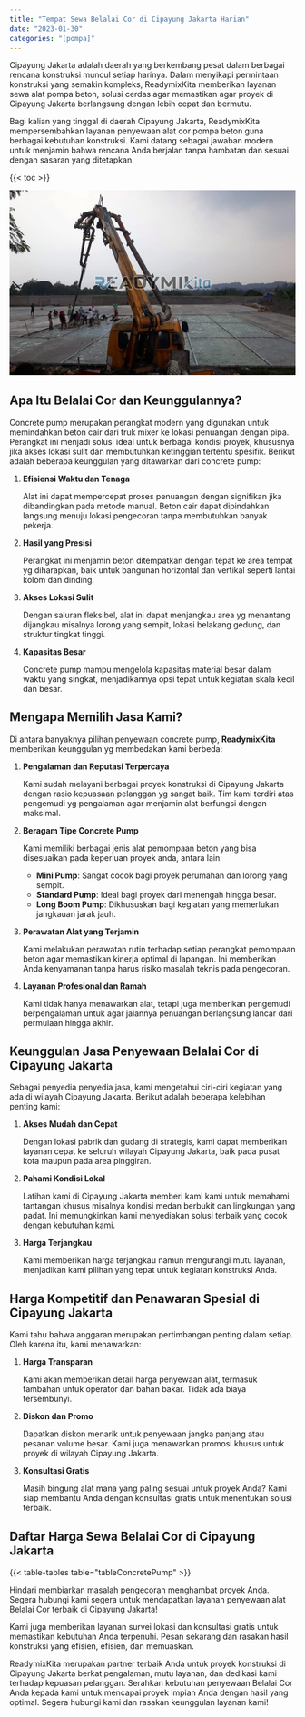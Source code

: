 ```yaml
---
title: "Tempat Sewa Belalai Cor di Cipayung Jakarta Harian"
date: "2023-01-30"
categories: "[pompa]"
---
```


Cipayung Jakarta adalah daerah yang berkembang pesat dalam berbagai rencana konstruksi muncul setiap harinya. Dalam menyikapi permintaan konstruksi yang semakin kompleks, ReadymixKita memberikan layanan sewa alat pompa beton, solusi cerdas agar memastikan agar proyek di Cipayung Jakarta berlangsung dengan lebih cepat dan bermutu.

Bagi kalian yang tinggal di daerah Cipayung Jakarta, ReadymixKita mempersembahkan layanan penyewaan alat cor pompa beton guna berbagai kebutuhan konstruksi. Kami datang sebagai jawaban modern untuk menjamin bahwa rencana Anda berjalan tanpa hambatan dan sesuai dengan sasaran yang ditetapkan.

{{< toc >}}

![Tempat Sewa Belalai Cor di Cipayung Jakarta Harian](/images/pompa/sewa-pompa-06.jpg)

## Apa Itu Belalai Cor dan Keunggulannya?

Concrete pump merupakan perangkat modern yang digunakan untuk memindahkan beton cair dari truk mixer ke lokasi penuangan dengan pipa. Perangkat ini menjadi solusi ideal untuk berbagai kondisi proyek, khususnya jika akses lokasi sulit dan membutuhkan ketinggian tertentu spesifik. Berikut adalah beberapa keunggulan yang ditawarkan dari concrete pump:

1. **Efisiensi Waktu dan Tenaga**

   Alat ini dapat mempercepat proses penuangan dengan signifikan jika dibandingkan pada metode manual. Beton cair dapat dipindahkan langsung menuju lokasi pengecoran tanpa membutuhkan banyak pekerja.

2. **Hasil yang Presisi**

   Perangkat ini menjamin beton ditempatkan dengan tepat ke area tempat yg diharapkan, baik untuk bangunan horizontal dan vertikal seperti lantai kolom dan dinding.

3. **Akses Lokasi Sulit**

   Dengan saluran fleksibel, alat ini dapat menjangkau area yg menantang dijangkau misalnya lorong yang sempit, lokasi belakang gedung, dan struktur tingkat tinggi.

4. **Kapasitas Besar**

   Concrete pump mampu mengelola kapasitas material besar dalam waktu yang singkat, menjadikannya opsi tepat untuk kegiatan skala kecil dan besar.

## Mengapa Memilih Jasa Kami?

Di antara banyaknya pilihan penyewaan concrete pump, **ReadymixKita** memberikan keunggulan yg membedakan kami berbeda:

1. **Pengalaman dan Reputasi Terpercaya**

   Kami sudah melayani berbagai proyek konstruksi di Cipayung Jakarta dengan rasio kepuasaan pelanggan yg sangat baik. Tim kami terdiri atas pengemudi yg pengalaman agar menjamin alat berfungsi dengan maksimal.

2. **Beragam Tipe Concrete Pump**

   Kami memiliki berbagai jenis alat pemompaan beton yang bisa disesuaikan pada keperluan proyek anda, antara lain:
   - **Mini Pump**: Sangat cocok bagi proyek perumahan dan lorong yang sempit.
   - **Standard Pump**: Ideal bagi proyek dari menengah hingga besar.
   - **Long Boom Pump**: Dikhususkan bagi kegiatan yang memerlukan jangkauan jarak jauh.

3. **Perawatan Alat yang Terjamin**

   Kami melakukan perawatan rutin terhadap setiap perangkat pemompaan beton agar memastikan kinerja optimal di lapangan. Ini memberikan Anda kenyamanan tanpa harus risiko masalah teknis pada pengecoran.

4. **Layanan Profesional dan Ramah**

   Kami tidak hanya menawarkan alat, tetapi juga memberikan pengemudi berpengalaman untuk agar jalannya penuangan berlangsung lancar dari permulaan hingga akhir.

## Keunggulan Jasa Penyewaan Belalai Cor di Cipayung Jakarta

Sebagai penyedia penyedia jasa, kami mengetahui ciri-ciri kegiatan yang ada di wilayah Cipayung Jakarta. Berikut adalah beberapa kelebihan penting kami:

1. **Akses Mudah dan Cepat**

   Dengan lokasi pabrik dan gudang di strategis, kami dapat memberikan layanan cepat ke seluruh wilayah Cipayung Jakarta, baik pada pusat kota maupun pada area pinggiran.

2. **Pahami Kondisi Lokal**

   Latihan kami di Cipayung Jakarta memberi kami kami untuk memahami tantangan khusus misalnya kondisi medan berbukit dan lingkungan yang padat. Ini memungkinkan kami menyediakan solusi terbaik yang cocok dengan kebutuhan kami.

3. **Harga Terjangkau**

   Kami memberikan harga terjangkau namun mengurangi mutu layanan, menjadikan kami pilihan yang tepat untuk kegiatan konstruksi Anda.

## Harga Kompetitif dan Penawaran Spesial di Cipayung Jakarta

Kami tahu bahwa anggaran merupakan pertimbangan penting dalam setiap. Oleh karena itu, kami menawarkan:

1. **Harga Transparan**

   Kami akan memberikan detail harga penyewaan alat, termasuk tambahan untuk operator dan bahan bakar. Tidak ada biaya tersembunyi.

2. **Diskon dan Promo**

   Dapatkan diskon menarik untuk penyewaan jangka panjang atau pesanan volume besar. Kami juga menawarkan promosi khusus untuk proyek di wilayah Cipayung Jakarta.

3. **Konsultasi Gratis**

   Masih bingung alat mana yang paling sesuai untuk proyek Anda? Kami siap membantu Anda dengan konsultasi gratis untuk menentukan solusi terbaik.

## Daftar Harga Sewa Belalai Cor di Cipayung Jakarta

{{< table-tables table="tableConcretePump" >}}

Hindari membiarkan masalah pengecoran menghambat proyek Anda. Segera hubungi kami segera untuk mendapatkan layanan penyewaan alat Belalai Cor terbaik di Cipayung Jakarta!

Kami juga memberikan layanan survei lokasi dan konsultasi gratis untuk memastikan kebutuhan Anda terpenuhi. Pesan sekarang dan rasakan hasil konstruksi yang efisien, efisien, dan memuaskan.

ReadymixKita merupakan partner terbaik Anda untuk proyek konstruksi di Cipayung Jakarta berkat pengalaman, mutu layanan, dan dedikasi kami terhadap kepuasan pelanggan. Serahkan kebutuhan penyewaan Belalai Cor Anda kepada kami untuk mencapai proyek impian Anda dengan hasil yang optimal. Segera hubungi kami dan rasakan keunggulan layanan kami!